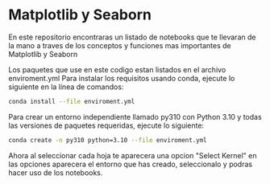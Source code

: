 
# Matplotlib y Seaborn

En este repositorio encontraras un listado de notebooks que te llevaran de la mano a traves de los conceptos y funciones mas importantes de Matplotlib y Seaborn

Los paquetes que use en este codigo estan listados en el archivo enviroment.yml 
Para instalar los requisitos usando conda, ejecute lo siguiente en la línea de comandos:

```sh
conda install --file enviroment.yml
```

Para crear un entorno independiente llamado py310 con Python 3.10 y todas las versiones de paquetes requeridas, ejecute lo siguiente:

```sh
conda create -n py310 python=3.10 --file enviroment.yml
```

Ahora al seleccionar cada hoja te aparecera una opcion "Select Kernel"
en las opciones aparecera el entorno que has creado, seleccionalo y podras hacer uso de los notebooks.
